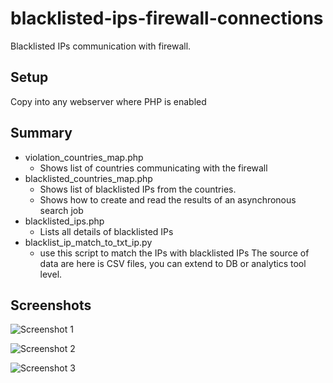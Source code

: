 blacklisted-ips-firewall-connections
====================================

Blacklisted IPs communication with firewall.


## Setup

Copy into any webserver where PHP is enabled

## Summary

* violation_countries_map.php
    * Shows list of countries communicating with the firewall
* blacklisted_countries_map.php
    * Shows list of blacklisted IPs from the countries.
    * Shows how to create and read the results of an asynchronous search job
* blacklisted_ips.php
    * Lists all details of blacklisted IPs
* blacklist_ip_match_to_txt_ip.py
    * use this script to match the IPs with blacklisted IPs
The source of data are here is CSV files, you can extend to DB or analytics tool level.



## Screenshots

![Screenshot 1](https://raw.github.com/asifhj/blacklisted-ips-firewall-connections/master/Screenshot.png)

![Screenshot 2](https://raw.github.com/asifhj/blacklisted-ips-firewall-connections/master/Screenshot-1.png)

![Screenshot 3](https://raw.github.com/asifhj/blacklisted-ips-firewall-connections/master/Screenshot-2.png)



